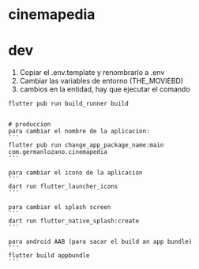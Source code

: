 # cinemapedia

# dev

1. Copiar el .env.template y renombrarlo a .env
2. Cambiar las variables de entorno (THE_MOVIEBD)
3. cambios en la entidad, hay que ejecutar el comando 
````
flutter pub run build_runner build


# produccion 
para cambiar el nombre de la aplicacion:
´´´
flutter pub run change_app_package_name:main com.germanlozano.cinemapedia
´´´

para cambiar el icono de la aplicacion
´´´
dart run flutter_launcher_icons
´´´

para cambiar el splash screen
´´´
dart run flutter_native_splash:create
´´´

para android AAB (para sacar el build an app bundle)
´´´
flutter build appbundle
´´´
